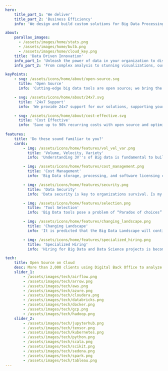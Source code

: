 ```yaml
---
hero:
    title_part_1: 'We deliver'
    title_part_2: 'Business Efficiency'
    info: 'We design and build custom solutions for Big Data Processing using open-source and cloud Auto-scaling in a cost-effective manner.'

about:
    parallax_images:
      - /assets/images/home/stats.png
      - /assets/images/home/bulb.png
      - /assets/images/home/cloud_key.png
    title: 'Data Driven Innovation'
    info_part_1: 'Unleash the power of data in your organization to discover obnubilated insights and make real-time strategic decisions. Connect the dots with seamless data integration to drive innovation, save cost across the departments.'
    info_part_2: 'From complex analysis to stunning visualizations, our advanced data processing and AI can help you extract valuable insights and make data-driven decisions faster than ever before.'

keyPoints:
    - svg: /assets/icons/home/about/open-source.svg
      title: 'Open Source'
      info: 'Cutting-edge big data tools are open source; we bring the best of them to work together for you.'

    - svg: /assets/icons/home/about/24x7.svg
      title: '24x7 Support'
      info: 'We provide 24x7 support for our solutions, supporting your business across different time zones.'

    - svg: /assets/icons/home/about/cost-effective.svg
      title: 'Cost Effective'
      info: 'Save up to 90% recurring costs with open source and optimized cloud auto scaling.'
    
features:
    title: 'Do these sound familiar to you?'
    cards:
        - img: /assets/icons/home/features/vol_vel_var.png
          title: 'Volume, Velocity, Variety'
          info: 'Understanding 3V''s of Big data is fundamental to building big data solution. How do I measure, manage and plan?'

        - img: /assets/icons/home/features/cost_management.png
          title: 'Cost Management'
          info: 'Big Data storage, processing, and software licensing cost increases exponentially. How do I keep cost under control?'

        - img: /assets/icons/home/features/security.png
          title: 'Data Security'
          info: 'Data security is key to organizations survival. Is my data safe from unauthorized access, malware attacks?'

        - img: /assets/icons/home/features/selection.png
          title: 'Tool Selection'
          info: 'Big Data tools pose a problem of “Paradox of choices”. What are the right tools for my organization''s data needs?'

        - img: /assets/icons/home/features/changing_landscape.png
          title: 'Changing Landscape'
          info: 'It is predicted that the Big Data Landscape will continue to change at high velocity. Will my team be able to keep up with the pace?'

        - img: /assets/icons/home/features/specialized_hiring.png
          title: 'Specialized Hiring'
          info: 'Hiring for Big Data and Data Science projects is becoming increasingly difficult. Will I be able to deliver the project on time?'

tech:
    title: Open Source on Cloud
    desc: More than 2,000 clients using Digital Back Office to analyze data
    slider_1:
        - /assets/images/tech/airflow.png
        - /assets/images/tech/arrow.png
        - /assets/images/tech/aws.png
        - /assets/images/tech/azure.png
        - /assets/images/tech/cloudera.png
        - /assets/images/tech/databricks.png
        - /assets/images/tech/docker.png
        - /assets/images/tech/gcp.png
        - /assets/images/tech/hadoop.png
    slider_2:
        - /assets/images/tech/jupyterhub.png
        - /assets/images/tech/tensor.png
        - /assets/images/tech/kubernetes.png
        - /assets/images/tech/python.png
        - /assets/images/tech/scala.png
        - /assets/images/tech/scikit.png
        - /assets/images/tech/sedona.png
        - /assets/images/tech/spark.png
        - /assets/images/tech/tableau.png
---
```

